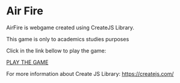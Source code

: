 <h1> Air Fire</h1>

<p>AirFire is webgame created using CreateJS Library. </p>

This game is only to academics studies purposes


Click in the link bellow to play the game:

[PLAY THE GAME ](http://airfire.azurewebsites.net)




For more information about Create JS Library: 
https://createjs.com/
